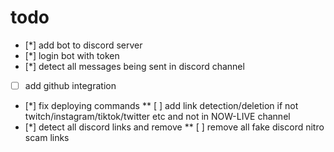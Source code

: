 # todo
* [*] add bot to discord server
* [*] login bot with token
* [*] detect all messages being sent in discord channel
* [ ] add github integration
* [*] fix deploying commands
** [ ] add link detection/deletion if not twitch/instagram/tiktok/twitter etc and not in NOW-LIVE channel
* [*] detect all discord links and remove
** [ ] remove all fake discord nitro scam links